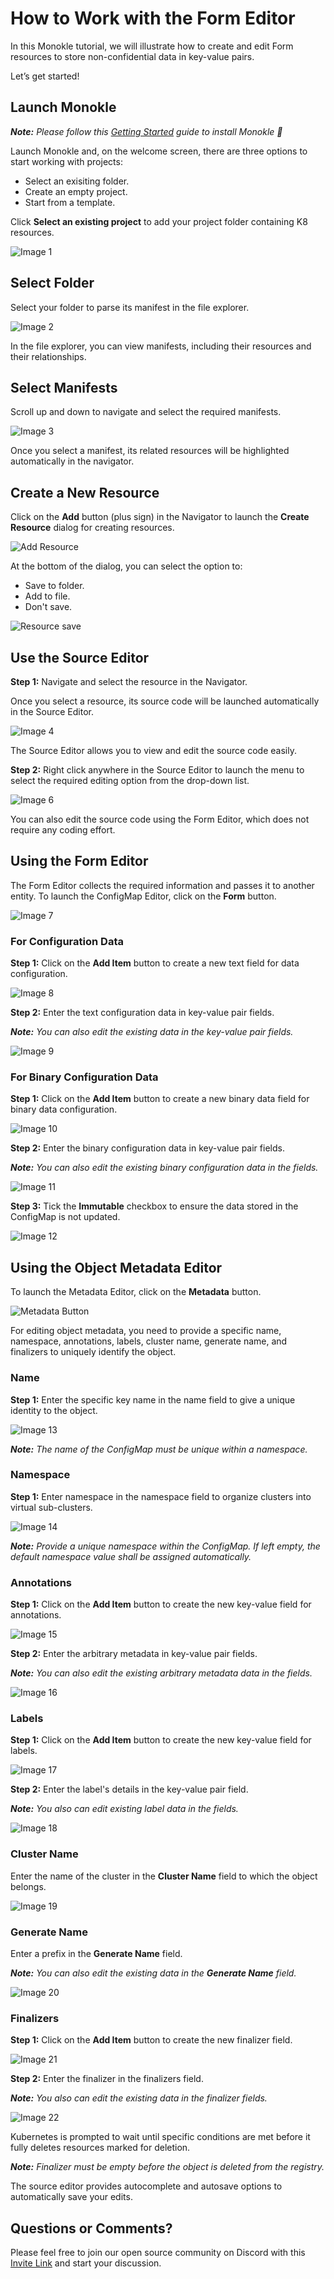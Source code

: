 # How to Work with the Form Editor

In this Monokle tutorial, we will illustrate how to create and edit Form resources to store non-confidential 
data in key-value pairs.       

Let’s get started! 

## **Launch Monokle**

<em>**Note:** Please follow this [Getting Started](../getting-started.md) guide to install Monokle 🚀</em>

Launch Monokle and, on the welcome screen, there are three options to start working with projects:

 - Select an exisiting folder.
 - Create an empty project.
 - Start from a template.
 
 Click **Select an existing project** to add your project folder containing K8 resources. 

![Image 1](img/new-user-start-screen.png)

## **Select Folder**

Select your folder to parse its manifest in the file explorer. 

![Image 2](img/image-2-1.6.0.png)

In the file explorer, you can view manifests, including their resources and their relationships.

## **Select Manifests**

Scroll up and down to navigate and select the required manifests. 

![Image 3](img/imaged-3-1.9.gif)

Once you select a manifest, its related resources will be highlighted automatically in the navigator.

## **Create a New Resource**

Click on the **Add** button (plus sign) in the Navigator to launch the **Create Resource** dialog for creating resources. 

![Add Resource](img/config-map-add-resource-1.9.png)

At the bottom of the dialog, you can select the option to:
- Save to folder.
- Add to file.
- Don't save.

![Resource save](img/add-resource-save-options-1.9.png)

## **Use the Source Editor** 

**Step 1:** Navigate and select the resource in the Navigator.  

Once you select a resource, its source code will be launched automatically in the Source Editor. 

![Image 4](img/image-4-1.9.png)

The Source Editor allows you to view and edit the source code easily. 

**Step 2:** Right click anywhere in the Source Editor to launch the menu to select the required editing option from the drop-down list.

![Image 6](img/image-6-1.9.png)

You can also edit the source code using the Form Editor, which does not require any coding effort.

## **Using the Form Editor**

The Form Editor collects the required information and passes it to another entity. To launch the ConfigMap Editor, click on the **Form** button. 

![Image 7](img/image-7-1.9.png)

### **For Configuration Data**

**Step 1:** Click on the **Add Item** button to create a new text field for data configuration.

![Image 8](img/image-8-1.9.png)

**Step 2:** Enter the text configuration data in key-value pair fields.

<em>**Note:** You can also edit the existing data in the key-value pair fields.</em>

![Image 9](img/image-9-1.9.png)

### **For Binary Configuration Data** 

**Step 1:** Click on the **Add Item** button to create a new binary data field for binary data configuration.

![Image 10](img/image-10-1.9.png)

**Step 2:** Enter the binary configuration data in key-value pair fields.

<em>**Note:** You can also edit the existing binary configuration data in the fields.</em> 

![Image 11](img/image-11-1.9.png)

**Step 3:** Tick the **Immutable** checkbox to ensure the data stored in the ConfigMap is not updated. 

![Image 12](img/image-12-1.9.png)

## **Using the Object Metadata Editor**

To launch the Metadata Editor, click on the **Metadata** button.

![Metadata Button](img/tutorial-metadata-button-image-1.9.png)

For editing object metadata, you need to provide a specific name, namespace, annotations, labels, cluster name, generate name, and finalizers to uniquely identify the object.  

### **Name**

**Step 1:** Enter the specific key name in the name field to give a unique identity to the object.

![Image 13](img/image-13-1.9.png)

<em>**Note:** The name of the ConfigMap must be unique within a namespace.</em>

### **Namespace**

**Step 1:** Enter namespace in the namespace field to organize clusters into virtual sub-clusters. 

![Image 14](img/image-14-1.9.png)

<em>**Note:** Provide a unique namespace within the ConfigMap. If left empty, the default namespace value shall be assigned automatically.</em> 

### **Annotations**

**Step 1:** Click on the **Add Item** button to create the new key-value field for annotations. 

![Image 15](img/image-15-1.9.png)

**Step 2:** Enter the arbitrary metadata in key-value pair fields.

<em>**Note:** You can also edit the existing arbitrary metadata data in the fields.</em> 

![Image 16](img/image-16-1.9.png)

### **Labels**

**Step 1:** Click on the **Add Item** button to create the new key-value field for labels.

![Image 17](img/image-17-1.9.png)

**Step 2:** Enter the label's details in the key-value pair field.

<em>**Note:**  You also can edit existing label data in the fields.</em> 

![Image 18](img/image-18-1.9.png)

### **Cluster Name**

Enter the name of the cluster in the **Cluster Name** field to which the object belongs.

![Image 19](img/image-19-1.9.png)

### **Generate Name**

Enter a prefix in the **Generate Name** field.

<em>**Note:** You can also edit the existing data in the **Generate Name** field.</em> 

![Image 20](img/image-20-1.9.png)

### **Finalizers**

**Step 1:** Click on the **Add Item** button to create the new finalizer field.

![Image 21](img/image-21-1.9.png)

**Step 2:** Enter the finalizer in the finalizers field. 

<em>**Note:** You also can edit the existing data in the finalizer fields.</em> 

![Image 22](img/image-22-1.9.png)

Kubernetes is prompted to wait until specific conditions are met before it fully deletes resources marked for deletion.

<em>**Note:** Finalizer must be empty before the object is deleted from the registry.</em> 

The source editor provides autocomplete and autosave options to automatically save your edits. 
                 
## **Questions or Comments?**

Please feel free to join our open source community on Discord with this [Invite Link](https://discord.gg/6zupCZFQbe) and start your discussion. 
